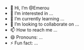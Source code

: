 - 👋 Hi, I’m @Emerou
- 👀 I’m interested in ...
- 🌱 I’m currently learning ...
- 💞️ I’m looking to collaborate on ...
- 📫 How to reach me ...
- 😄 Pronouns: ...
- ⚡ Fun fact: ...

<!---
Emerou/Emerou is a ✨ special ✨ repository because its `README.md` (this file) appears on your GitHub profile.
You can click the Preview link to take a look at your changes.
--->
